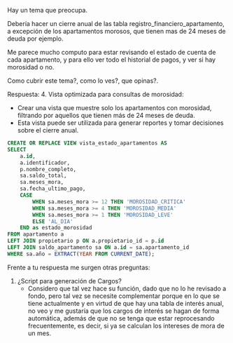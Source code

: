Hay un  tema que preocupa.

Debería hacer un cierre anual de las tabla registro_financiero_apartamento, a excepción de los apartamentos morosos, que tienen mas de 24 meses de deuda por ejemplo.

Me parece mucho computo para estar revisando el estado de cuenta de cada apartamento, y para ello ver todo el historial de pagos, y ver si hay morosidad o no.

Como cubrir este tema?, como lo ves?, que opinas?.

Respuesta:
4. Vista optimizada para consultas de morosidad:
   - Crear una vista que muestre solo los apartamentos con morosidad, filtrando por aquellos que tienen más de 24 meses de deuda.
   - Esta vista puede ser utilizada para generar reportes y tomar decisiones sobre el cierre anual.

```sql   
CREATE OR REPLACE VIEW vista_estado_apartamentos AS
SELECT 
    a.id,
    a.identificador,
    p.nombre_completo,
    sa.saldo_total,
    sa.meses_mora,
    sa.fecha_ultimo_pago,
    CASE 
        WHEN sa.meses_mora >= 12 THEN 'MOROSIDAD_CRITICA'
        WHEN sa.meses_mora >= 4 THEN 'MOROSIDAD_MEDIA'
        WHEN sa.meses_mora >= 1 THEN 'MOROSIDAD_LEVE'
        ELSE 'AL_DIA'
    END as estado_morosidad
FROM apartamento a
LEFT JOIN propietario p ON a.propietario_id = p.id
LEFT JOIN saldo_apartamento sa ON a.id = sa.apartamento_id 
WHERE sa.año = EXTRACT(YEAR FROM CURRENT_DATE);
```

Frente a tu respuesta me surgen otras preguntas:

1. ¿Script para generación de Cargos?
    - Considero que tal vez hace su función, dado que no lo he revisado a fondo, pero tal vez se necesite complementar porque en lo que se tiene actualmente y en virtud de que hay una tabla de interés anual, no veo y me gustaría que los cargos de interés se hagan de forma automática, además de que no se tenga que estar reprocesando frecuentemente, es decir, si ya se calculan los intereses de mora de un mes.
